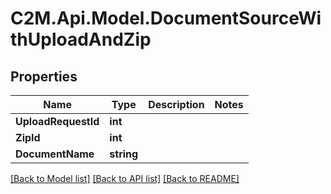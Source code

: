 # C2M.Api.Model.DocumentSourceWithUploadAndZip

## Properties

Name | Type | Description | Notes
------------ | ------------- | ------------- | -------------
**UploadRequestId** | **int** |  | 
**ZipId** | **int** |  | 
**DocumentName** | **string** |  | 

[[Back to Model list]](../../README.md#documentation-for-models) [[Back to API list]](../../README.md#documentation-for-api-endpoints) [[Back to README]](../../README.md)

